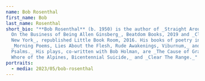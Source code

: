 ```yaml
---
name: Bob Rosenthal
first_name: Bob
last_name: Rosenthal
short_bio: "**Bob Rosenthal** (b. 1950) is the author of _Straight Around Allen:
  On the Business of Being Allen Ginsberg_, Beatdom Books, 2019 and _Cleaning Up
  New York_, republished Little Book Room, 2016. His books of poetry include
  _Morning Poems, Lies About the Flesh, Rude Awakenings, Viburnum,_ and _Eleven
  Psalms._ His plays, co-written with Bob Holman, are _The Cause of Gravity, The
  Whore of the Alpines, Bicentennial Suicide,_ and _Clear The Range._"
portraits:
  - media: 2023/05/bob-rosenthal
---
```

